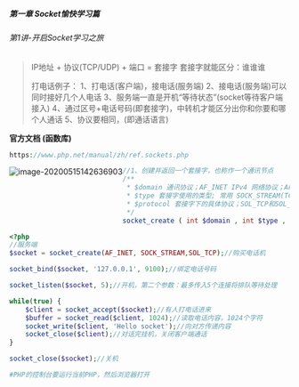 ##### 第一章 Socket愉快学习篇

###### 第1讲-开启Socket学习之旅

> IP地址 + 协议(TCP/UDP) + 端口 = 套接字
> 套接字就能区分：谁谁谁
>
> 打电话例子：
> 1、打电话(客户端)，接电话(服务端)
> 2、接电话(服务端)可以同时接好几个人电话
> 3、服务端一直是开机“等待状态”(socket等待客户端接入)
> 4、通过区号+电话号码(即套接字)，中转机才能区分出你和你要和哪个人通话
> 5、协议要相同，(即通话语言)



**官方文档 (函数库)**

```php
https://www.php.net/manual/zh/ref.sockets.php
```

<img src="H:\笔记本\Websocket.assets\image-20200515142636903.png" alt="image-20200515142636903" style="float:left;" />

```php
//1、创建并返回一个套接字，也称作一个通讯节点
/**
 * $domain 通讯协议；AF_INET IPv4 网络协议；AF_INET6 IPv6 网络协议；AF_UNIX 本地通讯协议(进程间)
 * $type 套接字使用的类型; 常用 SOCK_STREAM(TCP)、SOCK_DGRAM(UDP)、SOCK_SEQPACKET(全双工)等
 * $protocol 套接字下的具体协议；SOL_TCP和SOL_UDP
 */
socket_create ( int $domain , int $type , int $protocol ) : resource
```

```php
<?php
//服务端
$socket = socket_create(AF_INET, SOCK_STREAM,SOL_TCP);//购买电话机

socket_bind($socket, '127.0.0.1', 9100);//绑定电话号码

socket_listen($socket, 5);//开机，第二个参数：最多传入5个连接将排队等待处理

while(true) {
    $client = socket_accept($socket);//有人打电话进来
    $buffer = socket_read($client, 1024);//读取电话内容，1024个字符
    socket_write($client, 'Hello socket');//向对方传递内容
    socket_close($client);//对话完挂机，关闭客户端通话
}

socket_close($socket);//关机

#PHP的控制台要运行当前PHP，然后浏览器打开
```

